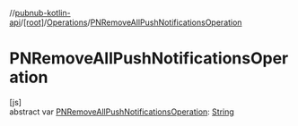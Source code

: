 //[pubnub-kotlin-api](../../../index.md)/[[root]](../index.md)/[Operations](index.md)/[PNRemoveAllPushNotificationsOperation](-p-n-remove-all-push-notifications-operation.md)

# PNRemoveAllPushNotificationsOperation

[js]\
abstract var [PNRemoveAllPushNotificationsOperation](-p-n-remove-all-push-notifications-operation.md): [String](https://kotlinlang.org/api/latest/jvm/stdlib/kotlin/-string/index.html)
